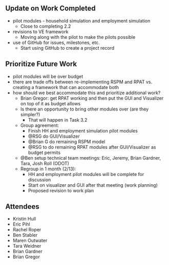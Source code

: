 ## Update on Work Completed
  - pilot modules - household simulation and employment simulation
    - Close to completing 2.2
  - revisions to VE framework
    - Moving along with the pilot to make the pilots possible
  - use of GitHub for issues, milestones, etc.
    - Start using GitHub to create a project record
 
## Prioritize Future Work
  - pilot modules will be over budget
  - there are trade offs between re-implementing RSPM and RPAT vs. creating a framework that can accommodate both
  - how should we best accommodate this and prioritize additional work?
      - Brian Gregor: get RPAT working and then put the GUI and Visualizer on top  of it as budget allows
      - Is there an opportunity to bring other modules over (are they simpler?)
        - That will happen in Task 3.2
      - Group agreement:
        - Finish HH and employment simulation pilot modules
        - @RSG do GUI/Visualizer
        - @Brian G do remaining RSPM model
        - @RSG to do remaining RPAT modules after GUI/Visualizer as budget permits
      - @Ben setup technical team meetings: Eric, Jeremy, Brian Gardner, Tara, Josh Roll (ODOT)
      - Regroup in 1 month (2/13): 
        - HH and employment pilot modules will be complete for discussion
        - Start on visualizer and GUI after that meeting (work planning)
        - Proposed revision to work plan

## Attendees
  - Kristin Hull
  - Eric Pihl
  - Rachel Roper
  - Ben Stabler
  - Maren Outwater
  - Tara Weidner
  - Brian Gardner
  - Brian Gregor